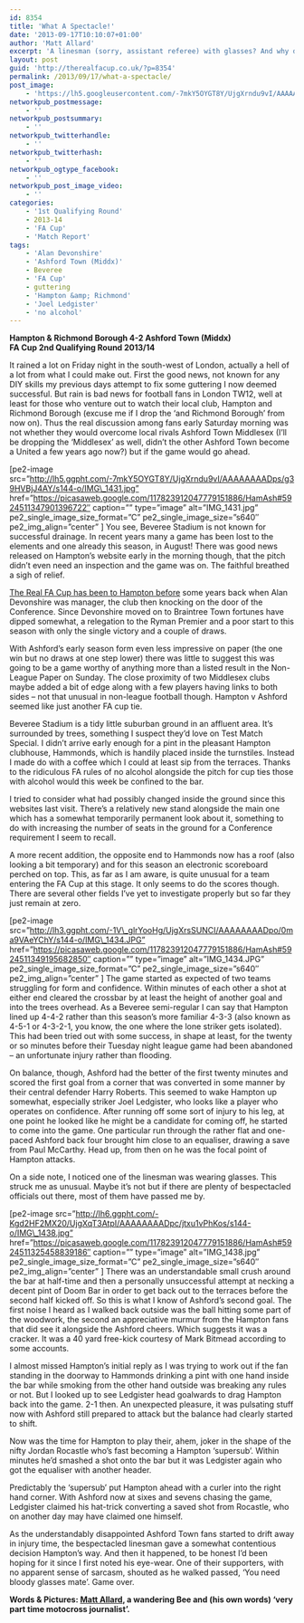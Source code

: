 ```yaml
---
id: 8354
title: 'What A Spectacle!'
date: '2013-09-17T10:10:07+01:00'
author: 'Matt Allard'
excerpt: 'A linesman (sorry, assistant referee) with glasses? And why do Ashford Town (Middx) still need the ''Middx''? MATT ALLARD''S BACK!'
layout: post
guid: 'http://therealfacup.co.uk/?p=8354'
permalink: /2013/09/17/what-a-spectacle/
post_image:
    - 'https://lh5.googleusercontent.com/-7mkY5OYGT8Y/UjgXrndu9vI/AAAAAAAADps/g39HVBjJ4AY/s720/IMG_1431.jpg'
networkpub_postmessage:
    - ''
networkpub_postsummary:
    - ''
networkpub_twitterhandle:
    - ''
networkpub_twitterhash:
    - ''
networkpub_ogtype_facebook:
    - ''
networkpub_post_image_video:
    - ''
categories:
    - '1st Qualifying Round'
    - 2013-14
    - 'FA Cup'
    - 'Match Report'
tags:
    - 'Alan Devonshire'
    - 'Ashford Town (Middx)'
    - Beveree
    - 'FA Cup'
    - guttering
    - 'Hampton &amp; Richmond'
    - 'Joel Ledgister'
    - 'no alcohol'
---
```


**Hampton &amp; Richmond Borough 4-2 Ashford Town (Middx)**  
 **FA Cup 2nd Qualifying Round 2013/14**

It rained a lot on Friday night in the south-west of London, actually a hell of a lot from what I could make out. First the good news, not known for any DIY skills my previous days attempt to fix some guttering I now deemed successful. But rain is bad news for football fans in London TW12, well at least for those who venture out to watch their local club, Hampton and Richmond Borough (excuse me if I drop the ‘and Richmond Borough’ from now on). Thus the real discussion among fans early Saturday morning was not whether they would overcome local rivals Ashford Town Middlesex (I’ll be dropping the ‘Middlesex’ as well, didn’t the other Ashford Town become a United a few years ago now?) but if the game would go ahead.

\[pe2-image src=”http://lh5.ggpht.com/-7mkY5OYGT8Y/UjgXrndu9vI/AAAAAAAADps/g39HVBjJ4AY/s144-o/IMG\_1431.jpg” href=”https://picasaweb.google.com/117823912047779151886/HamAsh#5924511347901396722″ caption=”” type=”image” alt=”IMG\_1431.jpg” pe2\_single\_image\_size\_format=”C” pe2\_single\_image\_size=”s640″ pe2\_img\_align=”center” \] You see, Beveree Stadium is not known for successful drainage. In recent years many a game has been lost to the elements and one already this season, in August! There was good news released on Hampton’s website early in the morning though, that the pitch didn’t even need an inspection and the game was on. The faithful breathed a sigh of relief.

[The Real FA Cup has been to Hampton before](http://therealfacup.co.uk/2009/09/30/looking-for-beaver-jokes-failing/) some years back when Alan Devonshire was manager, the club then knocking on the door of the Conference. Since Devonshire moved on to Braintree Town fortunes have dipped somewhat, a relegation to the Ryman Premier and a poor start to this season with only the single victory and a couple of draws.

With Ashford’s early season form even less impressive on paper (the one win but no draws at one step lower) there was little to suggest this was going to be a game worthy of anything more than a listed result in the Non-League Paper on Sunday. The close proximity of two Middlesex clubs maybe added a bit of edge along with a few players having links to both sides – not that unusual in non-league football though. Hampton v Ashford seemed like just another FA cup tie.

Beveree Stadium is a tidy little suburban ground in an affluent area. It’s surrounded by trees, something I suspect they’d love on Test Match Special. I didn’t arrive early enough for a pint in the pleasant Hampton clubhouse, Hammonds, which is handily placed inside the turnstiles. Instead I made do with a coffee which I could at least sip from the terraces. Thanks to the ridiculous FA rules of no alcohol alongside the pitch for cup ties those with alcohol would this week be confined to the bar.

I tried to consider what had possibly changed inside the ground since this websites last visit. There’s a relatively new stand alongside the main one which has a somewhat temporarily permanent look about it, something to do with increasing the number of seats in the ground for a Conference requirement I seem to recall.

A more recent addition, the opposite end to Hammonds now has a roof (also looking a bit temporary) and for this season an electronic scoreboard perched on top. This, as far as I am aware, is quite unusual for a team entering the FA Cup at this stage. It only seems to do the scores though. There are several other fields I’ve yet to investigate properly but so far they just remain at zero.

\[pe2-image src=”http://lh3.ggpht.com/-1V\_glrYooHg/UjgXrsSUNCI/AAAAAAAADpo/0ma9VAeYChY/s144-o/IMG\_1434.JPG” href=”https://picasaweb.google.com/117823912047779151886/HamAsh#5924511349195682850″ caption=”” type=”image” alt=”IMG\_1434.JPG” pe2\_single\_image\_size\_format=”C” pe2\_single\_image\_size=”s640″ pe2\_img\_align=”center” \] The game started as expected of two teams struggling for form and confidence. Within minutes of each other a shot at either end cleared the crossbar by at least the height of another goal and into the trees overhead. As a Beveree semi-regular I can say that Hampton lined up 4-4-2 rather than this season’s more familiar 4-3-3 (also known as 4-5-1 or 4-3-2-1, you know, the one where the lone striker gets isolated). This had been tried out with some success, in shape at least, for the twenty or so minutes before their Tuesday night league game had been abandoned – an unfortunate injury rather than flooding.

On balance, though, Ashford had the better of the first twenty minutes and scored the first goal from a corner that was converted in some manner by their central defender Harry Roberts. This seemed to wake Hampton up somewhat, especially striker Joel Ledgister, who looks like a player who operates on confidence. After running off some sort of injury to his leg, at one point he looked like he might be a candidate for coming off, he started to come into the game. One particular run through the rather flat and one-paced Ashford back four brought him close to an equaliser, drawing a save from Paul McCarthy. Head up, from then on he was the focal point of Hampton attacks.

On a side note, I noticed one of the linesman was wearing glasses. This struck me as unusual. Maybe it’s not but if there are plenty of bespectacled officials out there, most of them have passed me by.

\[pe2-image src=”http://lh6.ggpht.com/-Kgd2HF2MX20/UjgXqT3AtpI/AAAAAAAADpc/jtxu1vPhKos/s144-o/IMG\_1438.jpg” href=”https://picasaweb.google.com/117823912047779151886/HamAsh#5924511325458839186″ caption=”” type=”image” alt=”IMG\_1438.jpg” pe2\_single\_image\_size\_format=”C” pe2\_single\_image\_size=”s640″ pe2\_img\_align=”center” \] There was an understandable small crush around the bar at half-time and then a personally unsuccessful attempt at necking a decent pint of Doom Bar in order to get back out to the terraces before the second half kicked off. So this is what I know of Ashford’s second goal. The first noise I heard as I walked back outside was the ball hitting some part of the woodwork, the second an appreciative murmur from the Hampton fans that did see it alongside the Ashford cheers. Which suggests it was a cracker. It was a 40 yard free-kick courtesy of Mark Bitmead according to some accounts.

I almost missed Hampton’s initial reply as I was trying to work out if the fan standing in the doorway to Hammonds drinking a pint with one hand inside the bar while smoking from the other hand outside was breaking any rules or not. But I looked up to see Ledgister head goalwards to drag Hampton back into the game. 2-1 then. An unexpected pleasure, it was pulsating stuff now with Ashford still prepared to attack but the balance had clearly started to shift.

Now was the time for Hampton to play their, ahem, joker in the shape of the nifty Jordan Rocastle who’s fast becoming a Hampton ‘supersub’. Within minutes he’d smashed a shot onto the bar but it was Ledgister again who got the equaliser with another header.

Predictably the ‘supersub’ put Hampton ahead with a curler into the right hand corner. With Ashford now at sixes and sevens chasing the game, Ledgister claimed his hat-trick converting a saved shot from Rocastle, who on another day may have claimed one himself.

As the understandably disappointed Ashford Town fans started to drift away in injury time, the bespectacled linesman gave a somewhat contentious decision Hampton’s way. And then it happened, to be honest I’d been hoping for it since I first noted his eye-wear. One of their supporters, with no apparent sense of sarcasm, shouted as he walked passed, ‘You need bloody glasses mate’. Game over.

**Words &amp; Pictures: [Matt Allard](http://twitter.com/#%21/theMattAllard), a wandering Bee and (his own words) ‘very part time motocross journalist’.**